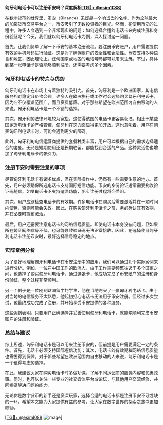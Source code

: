 **匈牙利电话卡可以注册币安吗？深度解析[[TG💪+ @esim1088](https://t.me/s/esim1088)]**

在数字货币的世界里，币安（Binance）无疑是一个响当当的名字。作为全球最大的加密货币交易平台之一，币安吸引了无数投资者的目光。然而，在使用币安的过程中，许多人会遇到一个非常现实的问题：如何选择合适的电话卡来完成注册和身份验证呢？今天，我们就以匈牙利电话卡为例，深入探讨这一问题。

首先，让我们简单了解一下币安的基本注册流程。要注册币安账户，用户需要提供有效的手机号码进行验证。这是为了确保账户的安全性和合法性。币安支持多种语言和地区，因此理论上，任何国家或地区的电话号码都可以用来注册。不过，具体到某一张电话卡是否能够顺利注册，还需要考虑多个因素。

### 匈牙利电话卡的特点与优势

匈牙利电话卡在市场上有着独特的吸引力。首先，匈牙利是一个欧洲国家，其电信服务相对稳定且价格合理。许多人在欧洲旅行或工作时会选择购买匈牙利电话卡，因为它不仅覆盖范围广，而且资费低廉。对于那些希望在欧洲范围内自由移动的人来说，匈牙利电话卡是一个不错的选择。

其次，匈牙利的法律环境较为宽松，这使得该国的电话卡更容易获取。相比于某些国家对电话卡的严格管控，匈牙利在这方面显得更加开放。这也意味着，用户在购买匈牙利电话卡时，可能会遇到更少的障碍。

此外，匈牙利的电信运营商提供的套餐种类丰富，用户可以根据自己的需求选择适合的套餐。无论是短期使用还是长期驻留，都能找到合适的产品。这种灵活性也增加了匈牙利电话卡的吸引力。

### 注册币安时需要注意的事项

尽管匈牙利电话卡有诸多优点，但在实际操作中，仍然有一些需要注意的地方。首先，用户必须确保所选电话卡支持国际短信功能。币安的身份验证通常需要接收验证码短信，如果电话卡不支持这项功能，那么注册过程将会受阻。

其次，用户应该检查电话卡的有效期。许多电话卡在购买后需要激活并在一定时间内使用，否则可能会失效。因此，在购买匈牙利电话卡之前，务必确认其有效期，并在必要时提前激活。

最后，用户还需要注意电话卡的网络信号质量。即使电话卡本身没有问题，但如果所在地区网络信号不佳，也可能导致验证码无法正常接收。因此，在选择使用匈牙利电话卡注册币安时，最好选择信号稳定的地点。

### 实际案例分析

为了更好地理解匈牙利电话卡在币安注册中的应用，我们可以通过几个实际案例来进行分析。例如，一位在中国工作的欧洲人，由于工作需要频繁往返于多个国家之间，他选择了购买匈牙利电话卡。通过这张卡，他成功完成了币安账户的注册和身份验证，整个过程非常顺利。

另一个例子是一位刚到欧洲留学的学生，他在当地购买了一张匈牙利电话卡。由于对当地的电信服务不太熟悉，他起初担心电话卡无法用于币安注册。但经过多次尝试，他最终成功完成了注册，并开始享受币安提供的各种服务。

这些案例表明，只要用户正确选择并妥善使用匈牙利电话卡，就能够顺利完成币安账户的注册和验证。

### 总结与建议

综上所述，匈牙利电话卡是可以用来注册币安的，但前提是用户需要满足一定的条件。首先，电话卡必须支持国际短信功能；其次，电话卡的有效期和网络信号质量也需要得到保障。对于那些希望在欧洲范围内自由移动的人来说，匈牙利电话卡是一个值得考虑的选择。

在此，我建议大家在购买电话卡时多做功课，了解不同运营商的服务内容和优惠政策。同时，也可以关注一些专业的社交媒体平台或论坛，与其他用户交流经验，共同提高解决问题的能力。

无论你是数字货币的新手还是资深玩家，选择合适的电话卡都是注册币安不可或缺的一环。希望本文能为大家提供有益的参考，让大家在数字世界的探索之旅中更加顺畅。

[[TG💪+ @esim1088](https://t.me/s/esim1088) ![Image](https://i.postimg.cc/4NQfJmqS/Snipaste-2025-05-13-00-14-12.png)]